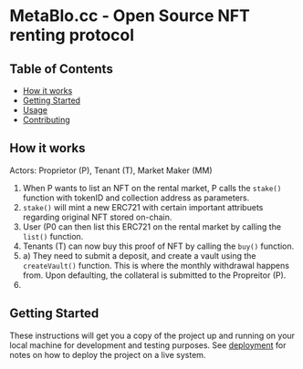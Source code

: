 #  MetaBlo.cc - Open Source NFT renting protocol

## Table of Contents
+ [How it works](#how)
+ [Getting Started](#getting_started)
+ [Usage](#usage)
+ [Contributing](../CONTRIBUTING.md)

## How it works <a name = "how"></a>
Actors: Proprietor (P), Tenant (T), Market Maker (MM)

1. When P wants to list an NFT on the rental market, P calls the `stake()` function with tokenID and collection address as parameters.
2. `stake()` will mint a new ERC721 with certain important attribuets regarding original NFT stored on-chain.
3. User (P0 can then list this ERC721 on the rental market by calling the `list()` function.
4. Tenants (T) can now buy this proof of NFT by calling the `buy()` function. 
4. a) They need to submit a deposit, and create a vault using the `createVault()` function. This is where the monthly withdrawal happens from. Upon defaulting, the collateral is submitted to the Propreitor (P). 
5. 

## Getting Started <a name = "getting_started"></a>
These instructions will get you a copy of the project up and running on your local machine for development and testing purposes. See [deployment](#deployment) for notes on how to deploy the project on a live system.
